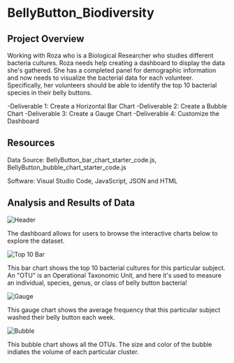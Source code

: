 # BellyButton_Biodiversity

## Project Overview
Working with Roza who is a Biological Researcher who studies different bacteria cultures. Roza needs help creating a dashboard to display the data she's gathered. She has a completed panel for demographic information and now needs to visualize the bacterial data for each volunteer. Specifically, her volunteers should be able to identify the top 10 bacterial species in their belly buttons. 

  -Deliverable 1: Create a Horizontal Bar Chart
  -Deliverable 2: Create a Bubble Chart
  -Deliverable 3: Create a Gauge Chart
  -Deliverable 4: Customize the Dashboard

## Resources
Data Source: BellyButton_bar_chart_starter_code.js, BellyButton_bubble_chart_starter_code.js

Software: Visual Studio Code, JavaScript, JSON and HTML

## Analysis and Results of Data

![Header](https://user-images.githubusercontent.com/108022219/192423020-3a5bc87e-34da-48b0-bd68-178d4086fb17.png)

The dashboard allows for users to browse the interactive charts below to explore the dataset.
           
![Top 10 Bar](https://user-images.githubusercontent.com/108022219/192423021-08c280f3-4b57-488d-be2a-25cf5067a79f.png)

This bar chart shows the top 10 bacterial cultures for this particular subject. 
An "OTU" is an Operational Taxonomic Unit, and here it's used to measure an individual, species, genus, or class of belly button bacteria! 

![Gauge](https://user-images.githubusercontent.com/108022219/192423019-0846e76d-4190-4a48-912e-9a35b42619ca.png)

This gauge chart shows the average frequency that this particular subject washed their belly button each week. 


![Bubble](https://user-images.githubusercontent.com/108022219/192423007-39cdefbe-9f6e-43dd-9fac-79c29f8b450b.png)

This bubble chart shows all the OTUs. The size and color of the bubble indiates the volume of each particular cluster.
